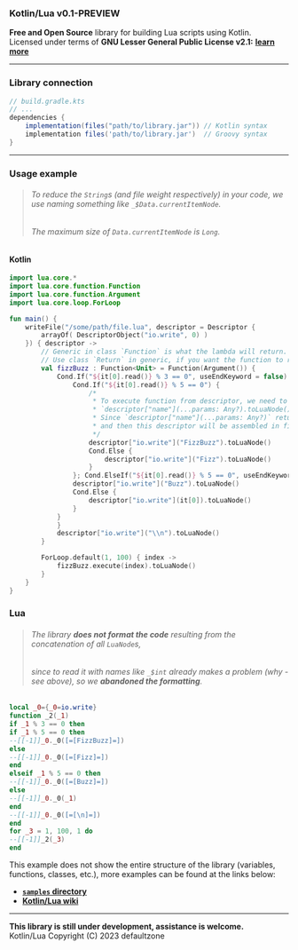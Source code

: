 ### Kotlin/Lua v0.1-PREVIEW

**Free and Open Source** library for building Lua scripts using Kotlin.<br>
Licensed under terms of **GNU Lesser General Public License v2.1:** [**learn more**](https://github.com/defaultzon3/KotlinLua/blob/main/LICENSE)
***
### Library connection

```groovy
// build.gradle.kts
// ...
dependencies {
    implementation(files("path/to/library.jar")) // Kotlin syntax
    implementation files('path/to/library.jar')  // Groovy syntax
}
```
***

### Usage example
> ###### To reduce the `String`s (and file weight respectively) in your code, we use naming something like `_$Data.currentItemNode`.<br>
> ###### The maximum size of `Data.currentItemNode` is `Long`.

#### Kotlin

```kotlin
import lua.core.*
import lua.core.function.Function
import lua.core.function.Argument
import lua.core.loop.ForLoop

fun main() {
    writeFile("/some/path/file.lua", descriptor = Descriptor {
        arrayOf( DescriptorObject("io.write", 0) )
    }) { descriptor ->
        // Generic in class `Function` is what the lambda will return.
        // Use class `Return` in generic, if you want the function to return something.
        val fizzBuzz : Function<Unit> = Function(Argument()) {
            Cond.If("${it[0].read()} % 3 == 0", useEndKeyword = false) {
                Cond.If("${it[0].read()} % 5 == 0") {
                    /*
                     * To execute function from descriptor, we need to use next syntax:
                     * `descriptor["name"](...params: Any?).toLuaNode()`
                     * Since `descriptor["name"](...params: Any?)` returns String, we need to convert this string to LuaNode,
                     * and then this descriptor will be assembled in file, that passed by `path` argument in `writeFile` function.
                     */
                    descriptor["io.write"]("FizzBuzz").toLuaNode()
                    Cond.Else {
                        descriptor["io.write"]("Fizz").toLuaNode()
                    }
                }; Cond.ElseIf("${it[0].read()} % 5 == 0", useEndKeyword = true) {
                descriptor["io.write"]("Buzz").toLuaNode()
                Cond.Else {
                    descriptor["io.write"](it[0]).toLuaNode()
                }
            }
            }
            descriptor["io.write"]("\\n").toLuaNode()
        }

        ForLoop.default(1, 100) { index ->
            fizzBuzz.execute(index).toLuaNode()
        }
    }
}
```
### Lua

> ###### The library **does not format the code** resulting from the concatenation of all `LuaNode`s,<br>
> ###### since to read it with names like `_$int` already makes a problem (why - see above), so we **abandoned the formatting**. 

```lua
local _0={_0=io.write}
function _2(_1)
if _1 % 3 == 0 then
if _1 % 5 == 0 then
--[[-1]]_0._0([=[FizzBuzz]=])
else
--[[-1]]_0._0([=[Fizz]=])
end
elseif _1 % 5 == 0 then
--[[-1]]_0._0([=[Buzz]=])
else
--[[-1]]_0._0(_1)
end
--[[-1]]_0._0([=[\n]=])
end
for _3 = 1, 100, 1 do
--[[-1]]_2(_3)
end
```

This example does not show the entire structure of the library (variables, functions, classes, etc.), more examples can be found at the links below:
- [**`samples` directory**](https://github.com/defaultzone/KotlinLua/tree/main/samples)
- [**Kotlin/Lua wiki**](https://github.com/defaultzone/KotlinLua/wiki)

***
**This library is still under development, assistance is welcome.**<br>
Kotlin/Lua Copyright (C) 2023 defaultzone
